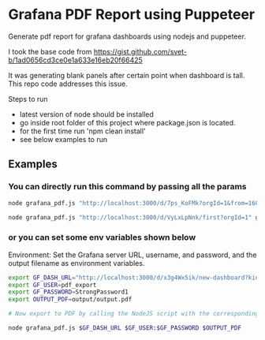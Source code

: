 # Grafana PDF Report using Puppeteer

Generate pdf report for grafana dashboards using nodejs and puppeteer.

I took the base code from
<https://gist.github.com/svet-b/1ad0656cd3ce0e1a633e16eb20f66425>

It was generating blank panels after certain point when dashboard is tall. This repo code addresses this issue.

Steps to run

- latest version of node should be installed
- go inside root folder of this project where package.json is located.
- for the first time run 'npm clean install'
- see below examples to run

## Examples

### You can directly run this command by passing all the params

``` sh
node grafana_pdf.js "http://localhost:3000/d/7ps_KoFMk?orgId=1&from=1602513421982&to=1602513601734" grafana_token output/grafana_dash.pdf

node grafana_pdf.js "http://localhost:3000/d/VyLxLpNnk/first?orgId=1" grafana_token output/grafana_dash.pdf
```

### or you can set some env variables shown below

Environment: Set the Grafana server URL, username, and password, and the output filename as environment variables.

``` sh
export GF_DASH_URL="http://localhost:3000/d/x3g4Wx5ik/new-dashboard?kiosk"
export GF_USER=pdf_export
export GF_PASSWORD=StrongPassword1
export OUTPUT_PDF=output/output.pdf

# Now export to PDF by calling the NodeJS script with the corresponding arguments:

node grafana_pdf.js $GF_DASH_URL $GF_USER:$GF_PASSWORD $OUTPUT_PDF

```
